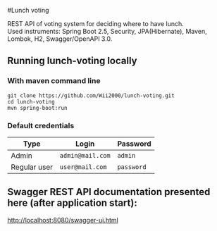 #Lunch voting

REST API of voting system for deciding where to have lunch.<br>
Used instruments: Spring Boot 2.5, Security, JPA(Hibernate), Maven, Lombok, H2, Swagger/OpenAPI 3.0.

## Running lunch-voting locally

### With maven command line
```
git clone https://github.com/Wii2000/lunch-voting.git
cd lunch-voting
mvn spring-boot:run
```
### Default credentials
Type|Login|Password
------|------|------
Admin|`admin@mail.com`|`admin`
Regular user|`user@mail.com`|`password`


## Swagger REST API documentation presented here (after application start):
[http://localhost:8080/swagger-ui.html](http://localhost:8080/swagger-ui.html)
